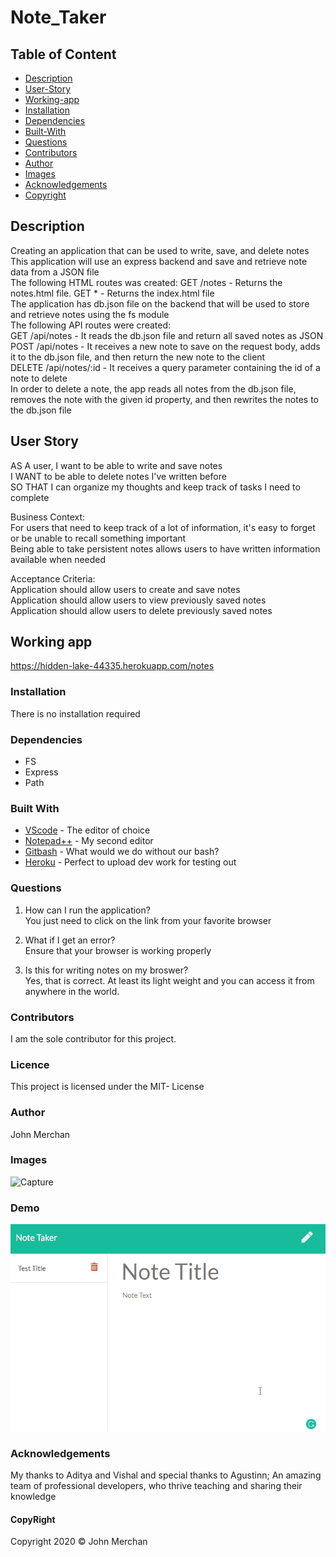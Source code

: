 # Note_Taker

## Table of Content

- [Description](#description)
- [User-Story](#user-story)
- [Working-app](#working-app)
- [Installation](#installation)
- [Dependencies](#dependencies)
- [Built-With](#built-with)
- [Questions](#questions)
- [Contributors](#contributors)
- [Author](#author)
- [Images](#images)
- [Acknowledgements](#acknowledgements)
- [Copyright](#copyright)

## Description

Creating an application that can be used to write, save, and delete notes  
This application will use an express backend and save and retrieve note data from a JSON file  
The following HTML routes was created:   GET /notes - Returns the notes.html file.   GET * - Returns the index.html file  
The application has db.json file on the backend that will be used to store and retrieve notes using the fs module  
The following API routes were created:  
GET /api/notes - It reads the db.json file and return all saved notes as JSON  
POST /api/notes - It receives a new note to save on the request body, adds it to the db.json file, and then return the new note to the client  
DELETE /api/notes/:id - It receives a query parameter containing the id of a note to delete  
In order to delete a note, the app reads all notes from the db.json file, removes the note with the given id property, and then rewrites the notes to the db.json file  

## User Story

AS A user, I want to be able to write and save notes  
I WANT to be able to delete notes I've written before  
SO THAT I can organize my thoughts and keep track of tasks I need to complete

Business Context:  
For users that need to keep track of a lot of information, it's easy to forget or be unable to recall something important  
Being able to take persistent notes allows users to have written information available when needed  

Acceptance Criteria:  
Application should allow users to create and save notes  
Application should allow users to view previously saved notes  
Application should allow users to delete previously saved notes

## Working app

<https://hidden-lake-44335.herokuapp.com/notes>

### Installation

There is no installation required

### Dependencies

- FS
- Express
- Path

### Built With

- [VScode](https://code.visualstudio.com/) - The editor of choice
- [Notepad++](https://notepad-plus-plus.org/) - My second editor
- [Gitbash](https://gitforwindows.org/) - What would we do without our bash?
- [Heroku](https://heroku.com) - Perfect to upload dev work for testing out

### Questions

1. How can I run the application?  
You just need to click on the link from your favorite browser

2. What if I get an error?  
Ensure that your browser is working properly

3. Is this for writing notes on my broswer?  
Yes, that is correct. At least its light weight and you can access it from anywhere in the world.

### Contributors

I am the sole contributor for this project.

### Licence

This project is licensed under the MIT- License

### Author

John Merchan

### Images

![Capture](https://user-images.githubusercontent.com/54227198/80953832-9e693400-8e3f-11ea-97ff-9eb90365fe08.JPG)

### Demo

![Demo](demo/demo.gif)

### Acknowledgements

My thanks to Aditya and Vishal and special thanks to Agustinn; An amazing team of professional developers, who thrive teaching and sharing their knowledge

#### CopyRight

Copyright 2020 &copy; John Merchan
